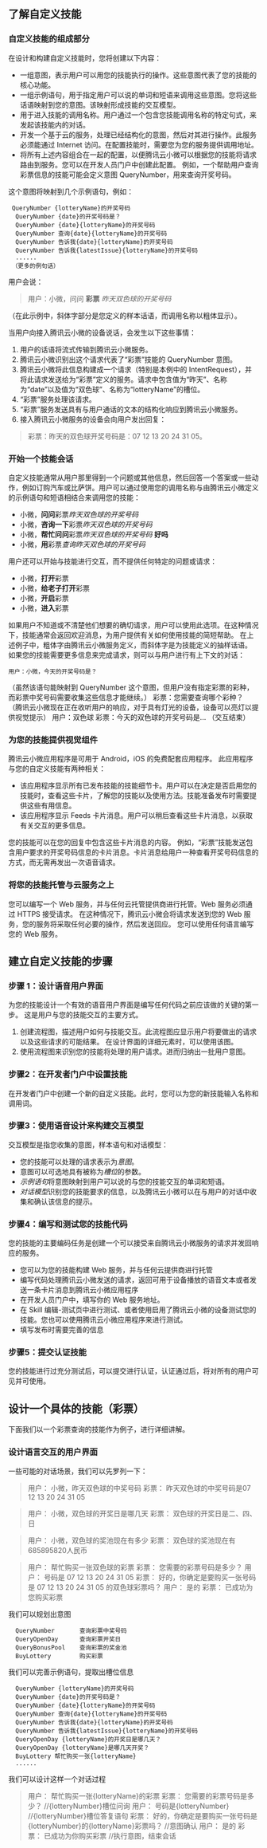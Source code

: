 ## 了解自定义技能
### 自定义技能的组成部分
在设计和构建自定义技能时，您将创建以下内容：

* 一组意图，表示用户可以用您的技能执行的操作。这些意图代表了您的技能的核心功能。
* 一组示例语句，用于指定用户可以说的单词和短语来调用这些意图。您将这些话语映射到您的意图。该映射形成技能的交互模型。
* 用于进入技能的调用名称。用户通过一个包含您技能调用名称的特定句式，来发起该技能内的对话。
* 开发一个基于云的服务，处理已经结构化的意图，然后对其进行操作。此服务必须能通过 Internet 访问。在配置技能时，需要您为您的服务提供调用地址。
* 将所有上述内容组合在一起的配置，以便腾讯云小微可以根据您的技能将请求路由到服务。您可以在开发人员门户中创建此配置。
例如，一个帮助用户查询彩票信息的技能可能会定义意图 QueryNumber，用来查询开奖号码。

这个意图将映射到几个示例语句，例如：
```
 QueryNumber {lotteryName}的开奖号码
  QueryNumber {date}的开奖号码是？
  QueryNumber {date}{lotteryName}的开奖号码
  QueryNumber 查询{date}{lotteryName}的开奖号码
  QueryNumber 告诉我{date}{lotteryName}的开奖号码
  QueryNumber 告诉我{latestIssue}{lotteryName}的开奖号码
  ......
 （更多的例句话）
```

用户会说：
> 用户：小微，问问 **彩票** *昨天双色球的开奖号码*

（在此示例中，斜体字部分是您定义的样本话语，而调用名称以粗体显示）。

当用户向接入腾讯云小微的设备说话，会发生以下这些事情：
1. 用户的话语将流式传输到腾讯云小微服务。
2. 腾讯云小微识别出这个请求代表了“彩票”技能的 QueryNumber 意图。
3. 腾讯云小微将此信息构建成一个请求（特别是本例中的 IntentRequest），并将此请求发送给为“彩票”定义的服务。请求中包含值为“昨天”、名称为“date”以及值为“双色球”、名称为“lotteryName”的槽位。
4. “彩票”服务处理该请求。
5. “彩票”服务发送具有与用户通话的文本的结构化响应到腾讯云小微服务。
6. 接入腾讯云小微服务的设备会向用户发出回复：

> 彩票：昨天的双色球开奖号码是：07 12 13 20 24 31 05。

### 开始一个技能会话

自定义技能通常从用户那里得到一个问题或其他信息，然后回答一个答案或一些动作，例如订购汽车或比萨饼。用户可以通过使用您的调用名称与由腾讯云小微定义的示例语句和短语相结合来调用您的技能：

* 小微，**问问**彩票*昨天双色球的开奖号码*
* 小微，**咨询一下**彩票*昨天双色球的开奖号码*
* 小微，**帮忙问问**彩票*昨天双色球的开奖号码* **好吗**
* 小微，**用**彩票*查询昨天双色球的开奖号码*

用户还可以开始与技能进行交互，而不提供任何特定的问题或请求：

* 小微，**打开**彩票
* 小微，**给老子打开**彩票
* 小微，**开启**彩票
* 小微，**进入**彩票

如果用户不知道或不清楚他们想要的确切请求，用户可以使用此选项。在这种情况下，技能通常会返回欢迎消息，为用户提供有关如何使用技能的简短帮助。
在上述例子中，粗体字由腾讯云小微服务定义，而斜体字是为技能定义的抽样话语。
如果您的技能需要更多信息来完成请求，则可以与用户进行有上下文的对话：
```
用户：小微，今天的开奖号码是？
```
（虽然该语句能映射到 QueryNumber 这个意图，但用户没有指定彩票的彩种，而彩票中奖号码需要收集这些信息才能继续。）
彩票：您需要查询哪个彩种？
（腾讯云小微现在正在收听用户的响应，对于具有灯光的设备，设备可以亮灯以提供视觉提示）
用户：双色球
彩票：今天的双色球的开奖号码是...
（交互结束）


### 为您的技能提供视觉组件

腾讯云小微应用程序是可用于 Android，iOS 的免费配套应用程序。 此应用程序与您的自定义技能有两种相关：
- 该应用程序显示所有已发布技能的技能细节卡。用户可以在决定是否启用您的技能时，查看这些卡片，了解您的技能以及使用方法。技能准备发布时需要提供这些有用信息。
- 该应用程序显示 Feeds 卡片消息。用户可以稍后查看这些卡片消息，以获取有关交互的更多信息。

您的技能可以在您的回复中包含这些卡片消息的内容。
例如，“彩票”技能发送包含用户要求的开奖号码信息的卡片消息。卡片消息给用户一种查看开奖号码信息的方式，而无需再发出一次语音请求。

### 将您的技能托管与云服务之上

您可以编写一个 Web 服务，并与任何云托管提供商进行托管。Web 服务必须通过 HTTPS 接受请求。 在这种情况下，腾讯云小微会将请求发送到您的 Web 服务，您的服务将采取任何必要的操作，然后发送回应。 您可以使用任何语言编写您的 Web 服务。

## 建立自定义技能的步骤
### 步骤 1：设计语音用户界面

为您的技能设计一个有效的语音用户界面是编写任何代码之前应该做的关键的第一步。 这是用户与您的技能交互的主要方式。

1. 创建流程图，描述用户如何与技能交互。此流程图应显示用户将要做出的请求以及这些请求的可能结果。 在设计界面的详细元素时，可以使用该图。
2. 使用流程图来识别您的技能将处理的用户请求。进而归纳出一批用户意图。

### 步骤2：在开发者门户中设置技能
在开发者门户中创建一个新的自定义技能。此时，您可以为您的新技能输入名称和调用词。

### 步骤3：使用语音设计来构建交互模型
交互模型是指您收集的意图，样本语句和对话模型：

* 您的技能可以处理的请求表示为*意图*。
* 意图可以可选地具有被称为*槽位*的参数。
* *示例语句*将意图映射到用户可以说的与您的技能交互的单词和短语。
* *对话模型*识别您的技能要求的信息，以及腾讯云小微可以在与用户的对话中收集和确认该信息的提示。

### 步骤4：编写和测试您的技能代码

您的技能的主要编码任务是创建一个可以接受来自腾讯云小微服务的请求并发回响应的服务。

* 您可以为您的技能构建 Web 服务，并与任何云提供商进行托管
* 编写代码处理腾讯云小微发送的请求，返回可用于设备播放的语音文本或者发送一条卡片消息到腾讯云小微应用程序
* 在开发人员门户中，填写你的 Web 服务地址。
* 在 Skill 编辑-测试页中进行测试、或者使用启用了腾讯云小微的设备测试您的技能。您也可以使用腾讯云小微应用程序来进行测试。
* 填写发布时需要完善的信息

### 步骤5：提交认证技能
您的技能进行过充分测试后，可以提交进行认证，认证通过后，将对所有的用户可见并可使用。

## 设计一个具体的技能（彩票）
下面我们以一个彩票查询的技能作为例子，进行详细讲解。

### 设计语言交互的用户界面
一些可能的对话场景，我们可以先罗列一下：
> 用户： 小微，昨天双色球的中奖号码
  彩票： 昨天双色球的中奖号码是07 12 13 20 24 31 05

> 用户： 小微，双色球的开奖日是哪几天
  彩票： 双色球的开奖日是二、四、日

> 用户： 小微，双色球的奖池现在有多少
  彩票： 双色球的奖池现在有685895820人民币

> 用户： 帮忙购买一张双色球的彩票
  彩票： 您需要的彩票号码是多少？
  用户： 号码是 07 12 13 20 24 31 05
  彩票： 好的，你确定是要购买一张号码是 07 12 13 20 24 31 05 的双色球彩票吗？
  用户： 是的
  彩票： 已成功为您购买彩票

我们可以规划出意图
```
  QueryNumber       查询彩票中奖号码
  QueryOpenDay      查询彩票开奖日
  QueryBonusPool    查询彩票的奖金池
  BuyLottery        购买彩票
```
我们可以完善示例语句，提取出槽位信息
```
  QueryNumber {lotteryName}的开奖号码
  QueryNumber {date}的开奖号码是？
  QueryNumber {date}{lotteryName}的开奖号码
  QueryNumber 查询{date}{lotteryName}的开奖号码
  QueryNumber 告诉我{date}{lotteryName}的开奖号码
  QueryNumber 告诉我{latestIssue}{lotteryName}的开奖号码
  QueryOpenDay {lotteryName}的开奖日是哪几天？
  QueryOpenDay {lotteryName}是哪几天开奖？
  BuyLottery 帮忙购买一张{lotteryName}
  ......
```
我们可以设计这样一个对话过程
> 用户： 帮忙购买一张{lotteryName}的彩票
  彩票： 您需要的彩票号码是多少？     //{lotteryNumber}槽位问询
  用户： 号码是{lotteryNumber}     //{lotteryNumber}槽位答复语句
  彩票： 好的，你确定是要购买一张号码是{lotteryNumber}的{lotteryName}彩票吗？  //意图确认
  用户： 是的
  彩票： 已成功为你购买彩票  //执行意图，结束会话
